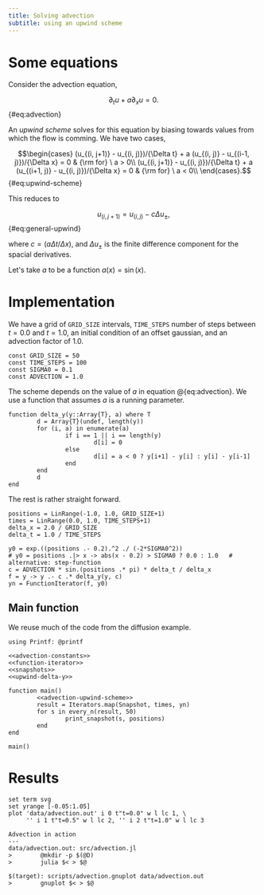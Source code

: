 ```yaml
---
title: Solving advection
subtitle: using an upwind scheme
---
```


# Some equations
Consider the advection equation,

$$\partial_t u + a \partial_x u = 0.$${#eq:advection}

An *upwind scheme* solves for this equation by biasing towards values from which the flow is comming. We have two cases,

$$\begin{cases}
(u_{(i, j+1)} - u_{(i, j)})/{\Delta t} + a (u_{(i, j)} - u_{(i-1, j)})/{\Delta x} = 0 & {\rm for} \ a > 0\\
(u_{(i, j+1)} - u_{(i, j)})/{\Delta t} + a (u_{(i+1, j)} - u_{(i, j)})/{\Delta x} = 0 & {\rm for} \ a < 0\\
\end{cases}.$${#eq:upwind-scheme}

This reduces to

$$u_{(i, j+1)} = u_{(i, j)} - c \Delta u_{\pm},$${#eq:general-upwind}

where $c = (a\Delta t / \Delta x)$, and $\Delta u_{\pm}$ is the finite difference component for the spacial derivatives.

Let's take $a$ to be a function $a(x) = \sin(x)$.

# Implementation
We have a grid of `GRID_SIZE` intervals, `TIME_STEPS` number of steps between $t=0.0$ and $t=1.0$, an initial condition of an offset gaussian, and an advection factor of $1.0$.

``` {.julia #advection-constants}
const GRID_SIZE = 50
const TIME_STEPS = 100
const SIGMA0 = 0.1
const ADVECTION = 1.0
```

The scheme depends on the value of $a$ in equation @{eq:advection}. We use a function that assumes $a$ is a running parameter.

``` {.julia #upwind-delta-y}
function delta_y(y::Array{T}, a) where T
        d = Array{T}(undef, length(y))
        for (i, a) in enumerate(a)
                if i == 1 || i == length(y)
                        d[i] = 0
                else
                        d[i] = a < 0 ? y[i+1] - y[i] : y[i] - y[i-1]
                end
        end
        d
end
```

The rest is rather straight forward.

``` {.julia #advection-upwind-scheme}
positions = LinRange(-1.0, 1.0, GRID_SIZE+1)
times = LinRange(0.0, 1.0, TIME_STEPS+1)
delta_x = 2.0 / GRID_SIZE
delta_t = 1.0 / TIME_STEPS

y0 = exp.((positions .- 0.2).^2 ./ (-2*SIGMA0^2))
# y0 = positions .|> x -> abs(x - 0.2) > SIGMA0 ? 0.0 : 1.0   # alternative: step-function
c = ADVECTION * sin.(positions .* pi) * delta_t / delta_x
f = y -> y .- c .* delta_y(y, c)
yn = FunctionIterator(f, y0)
```

## Main function
We reuse much of the code from the diffusion example.

``` {.julia file=src/advection.jl}
using Printf: @printf

<<advection-constants>>
<<function-iterator>>
<<snapshots>>
<<upwind-delta-y>>

function main()
        <<advection-upwind-scheme>>
        result = Iterators.map(Snapshot, times, yn)
        for s in every_n(result, 50)
                print_snapshot(s, positions)
        end
end

main()
```

# Results

``` {.gnuplot .hide file=scripts/advection.gnuplot}
set term svg
set yrange [-0.05:1.05]
plot 'data/advection.out' i 0 t"t=0.0" w l lc 1, \
     '' i 1 t"t=0.5" w l lc 2, '' i 2 t"t=1.0" w l lc 3
```

``` {.make .figure target=fig/advection.svg}
Advection in action
---
data/advection.out: src/advection.jl
>        @mkdir -p $(@D)
>        julia $< > $@

$(target): scripts/advection.gnuplot data/advection.out
>        gnuplot $< > $@
```

